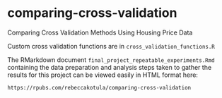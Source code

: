 # comparing-cross-validation
Comparing Cross Validation Methods Using Housing Price Data

Custom cross validation functions are in `cross_validation_functions.R`

The RMarkdown document `final_project_repeatable_experiments.Rmd` containing the data preparation and analysis steps taken to gather the results for this project can be viewed easily in HTML format here:

    https://rpubs.com/rebeccakotula/comparing-cross-validation
